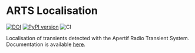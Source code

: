 # ARTS Localisation
[![DOI](https://zenodo.org/badge/198227794.svg)](https://zenodo.org/badge/latestdoi/198227794)
[![PyPI version](https://badge.fury.io/py/arts-localisation.svg)](https://badge.fury.io/py/arts-localisation)
![CI](https://github.com/loostrum/arts_localisation/workflows/CI/badge.svg)

Localisation of transients detected with the Apertif Radio Transient System.  
Documentation is available [here](https://loostrum.github.io/arts_localisation).
